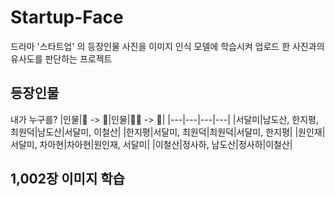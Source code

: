 # Startup-Face
드라마 '스타트업' 의 등장인물 사진을 이미지 인식 모델에 학습시켜 업로드 한 사진과의 유사도를 판단하는 프로젝트

## 등장인물
내가 누구를? 
|인물|🙆 -> 🧡|인물|🙆‍♂ -> 🧡|
|---|---|---|---|
|서달미|남도산, 한지평, 최원덕|남도산|서달미, 이철산|
|한지평|서달미, 최원덕|최원덕|서달미, 한지평|
|원인재|서달미, 차아현|차아현|원인재, 서달미|
|이철산|정사하, 남도산|정사하|이철산|

## 1,002장 이미지 학습
